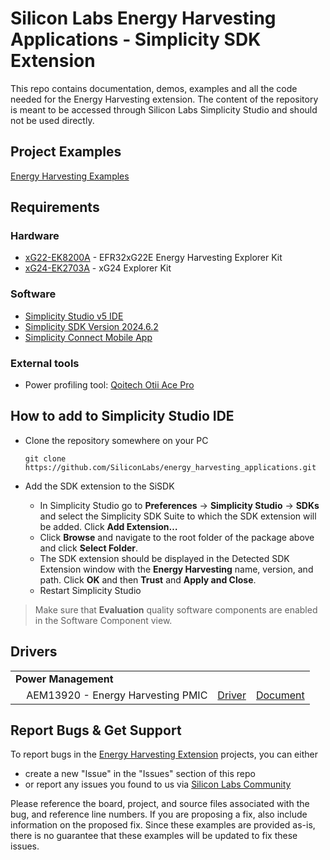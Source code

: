 # Silicon Labs Energy Harvesting Applications - Simplicity SDK Extension #

This repo contains documentation, demos, examples and all the code needed for the Energy Harvesting extension. The content of the repository is meant to be accessed through Silicon Labs Simplicity Studio and should not be used directly.

## Project Examples ##
[Energy Harvesting Examples](https://github.com/SiliconLabs/energy_harvesting_applications)

## Requirements ##

### Hardware ###

- [xG22-EK8200A](https://www.silabs.com/development-tools/wireless/efr32xg22e-energy-harvesting-explorer-kit?tab=overview) - EFR32xG22E Energy Harvesting Explorer Kit
- [xG24-EK2703A](https://www.silabs.com/development-tools/wireless/efr32xg24-explorer-kit?tab=overview) - xG24 Explorer Kit

### Software ###

- [Simplicity Studio v5 IDE](https://www.silabs.com/developers/simplicity-studio)
- [Simplicity SDK Version 2024.6.2](https://github.com/SiliconLabs/simplicity_sdk/releases/tag/v2024.6.2)
- [Simplicity Connect Mobile App](https://www.silabs.com/developer-tools/simplicity-connect-mobile-app)

### External tools ###

- Power profiling tool: [Qoitech Otii Ace Pro](https://www.qoitech.com/otii-ace/)

## How to add to Simplicity Studio IDE ##

- Clone the repository somewhere on your PC

  `git clone https://github.com/SiliconLabs/energy_harvesting_applications.git`

- Add the SDK extension to the SiSDK

  - In Simplicity Studio go to **Preferences** → **Simplicity Studio** → **SDKs** and select the Simplicity SDK Suite to which the SDK extension will be added. Click **Add Extension…**
  - Click **Browse** and navigate to the root folder of the package above and click **Select Folder**.
  - The SDK extension should be displayed in the Detected SDK Extension window with the **Energy Harvesting** name, version, and path. Click **OK** and then **Trust** and **Apply and Close**.
  - Restart Simplicity Studio

> Make sure that **Evaluation** quality software components are enabled in the Software Component view.


## Drivers ##

<table>
    <tbody>
        <tr>
            <td colspan="3" align="left"><b>Power Management</b></td>
        </tr>
      <tr></tr>
        <tr>
            <td>&nbsp;&nbsp;&nbsp;&nbsp;AEM13920 - Energy Harvesting PMIC</td>
            <td>
                <a href="./driver/public/aem13920/">Driver</a>
            </td>
            <td>
                <a href="./driver/docs/AEM13920.md">Document</a>
            </td>
        </tr>
    </tbody>
</table>

## Report Bugs & Get Support ##

To report bugs in the [Energy Harvesting Extension](https://github.com/SiliconLabs/energy_harvesting_applications) projects, you can either

- create a new "Issue" in the "Issues" section of this repo
- or report any issues you found to us via [Silicon Labs Community](https://www.silabs.com/community)

Please reference the board, project, and source files associated with the bug, and reference line numbers. If you are proposing a fix, also include information on the proposed fix. Since these examples are provided as-is, there is no guarantee that these examples will be updated to fix these issues.